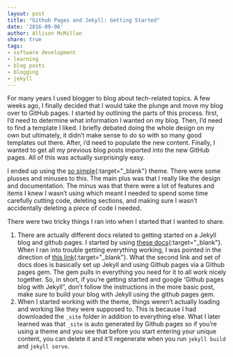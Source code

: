 ```yaml
---
layout: post
title: "Github Pages and Jekyll: Getting Started"
date: '2016-09-06'
author: Allison McMillan
share: true
tags:
- software development
- learning
- blog posts
- blogging
- jekyll
---
```


For many years I used blogger to blog about tech-related topics. A few weeks ago, I finally decided that I would take the plunge and move my blog over to GitHub pages. I started by outlining the parts of this process. first, I’d need to determine what information I wanted on my blog. Then, I’d need to find a template I liked. I briefly debated doing the whole design on my own but ultimately, it didn’t make sense to do so with so many good templates out there. After, i’d need to populate the new content. Finally, I wanted to get all my previous blog posts imported into the new GitHub pages. All of this was actually surprisingly easy.

I ended up using the [so simple](https://mmistakes.github.io/so-simple-theme/){:target="_blank"} theme. There were some plusses and minuses to this. The main plus was that I really like the design and documentation. The minus was that there were a lot of features and items I knew I wasn’t using which meant I needed to spend some time carefully cutting code, deleting sections, and making sure I wasn’t accidentally deleting a piece of code I needed.

There were two tricky things I ran into when I started that I wanted to share.

1. There are actually different docs related to getting started on a Jekyll blog and github pages. I started by using [these docs](https://pages.github.com/){:target="_blank"}. When I ran into trouble getting everything working, I was pointed in the direction of [this link](https://help.github.com/articles/setting-up-your-github-pages-site-locally-with-jekyll/){:target="_blank"}. What the second link and set of docs does is basically set up Jekyll and using Github pages via a Github pages gem. The gem pulls in everything you need for it to all work nicely together. So, in short, if you’re getting started and google ‘Github pages blog with Jekyll”, don’t follow the instructions in the more basic post, make sure to build your blog with Jekyll using the github pages gem.
2. When I started working with the theme, things weren’t actually loading and working like they were supposed to. This is because I had downloaded the ```_site``` folder in addition to everything else. What I later learned was that ```_site``` is auto generated by Github pages so if you’re using a theme and you see that before you start entering your unique content, you can delete it and it’ll regenerate when you run ```jekyll build``` and ```jekyll serve```.


